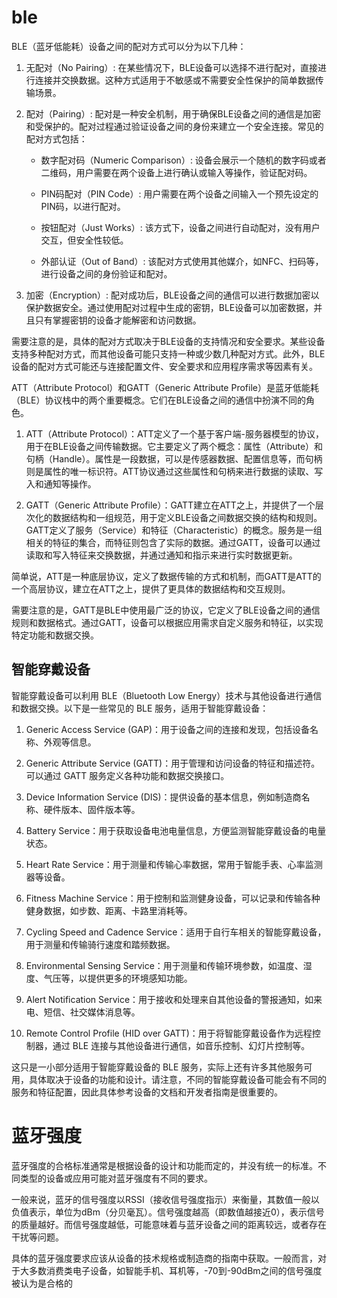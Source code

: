 # ble

BLE（蓝牙低能耗）设备之间的配对方式可以分为以下几种：

1. 无配对（No Pairing）: 在某些情况下，BLE设备可以选择不进行配对，直接进行连接并交换数据。这种方式适用于不敏感或不需要安全性保护的简单数据传输场景。

2. 配对（Pairing）: 配对是一种安全机制，用于确保BLE设备之间的通信是加密和受保护的。配对过程通过验证设备之间的身份来建立一个安全连接。常见的配对方式包括：

   - 数字配对码（Numeric Comparison）: 设备会展示一个随机的数字码或者二维码，用户需要在两个设备上进行确认或输入等操作，验证配对码。

   - PIN码配对（PIN Code）: 用户需要在两个设备之间输入一个预先设定的PIN码，以进行配对。

   - 按钮配对（Just Works）: 该方式下，设备之间进行自动配对，没有用户交互，但安全性较低。

   - 外部认证（Out of Band）: 该配对方式使用其他媒介，如NFC、扫码等，进行设备之间的身份验证和配对。

3. 加密（Encryption）: 配对成功后，BLE设备之间的通信可以进行数据加密以保护数据安全。通过使用配对过程中生成的密钥，BLE设备可以加密数据，并且只有掌握密钥的设备才能解密和访问数据。

需要注意的是，具体的配对方式取决于BLE设备的支持情况和安全要求。某些设备支持多种配对方式，而其他设备可能只支持一种或少数几种配对方式。此外，BLE设备的配对方式可能还与连接配置文件、安全要求和应用程序需求等因素有关。

ATT（Attribute Protocol）和GATT（Generic Attribute Profile）是蓝牙低能耗（BLE）协议栈中的两个重要概念。它们在BLE设备之间的通信中扮演不同的角色。

1. ATT（Attribute Protocol）：ATT定义了一个基于客户端-服务器模型的协议，用于在BLE设备之间传输数据。它主要定义了两个概念：属性（Attribute）和句柄（Handle）。属性是一段数据，可以是传感器数据、配置信息等，而句柄则是属性的唯一标识符。ATT协议通过这些属性和句柄来进行数据的读取、写入和通知等操作。

2. GATT（Generic Attribute Profile）：GATT建立在ATT之上，并提供了一个层次化的数据结构和一组规范，用于定义BLE设备之间数据交换的结构和规则。GATT定义了服务（Service）和特征（Characteristic）的概念。服务是一组相关的特征的集合，而特征则包含了实际的数据。通过GATT，设备可以通过读取和写入特征来交换数据，并通过通知和指示来进行实时数据更新。

简单说，ATT是一种底层协议，定义了数据传输的方式和机制，而GATT是ATT的一个高层协议，建立在ATT之上，提供了更具体的数据结构和交互规则。

需要注意的是，GATT是BLE中使用最广泛的协议，它定义了BLE设备之间的通信规则和数据格式。通过GATT，设备可以根据应用需求自定义服务和特征，以实现特定功能和数据交换。

## 智能穿戴设备

智能穿戴设备可以利用 BLE（Bluetooth Low Energy）技术与其他设备进行通信和数据交换。以下是一些常见的 BLE 服务，适用于智能穿戴设备：

1. Generic Access Service (GAP)：用于设备之间的连接和发现，包括设备名称、外观等信息。

2. Generic Attribute Service (GATT)：用于管理和访问设备的特征和描述符。可以通过 GATT 服务定义各种功能和数据交换接口。

3. Device Information Service (DIS)：提供设备的基本信息，例如制造商名称、硬件版本、固件版本等。

4. Battery Service：用于获取设备电池电量信息，方便监测智能穿戴设备的电量状态。

5. Heart Rate Service：用于测量和传输心率数据，常用于智能手表、心率监测器等设备。

6. Fitness Machine Service：用于控制和监测健身设备，可以记录和传输各种健身数据，如步数、距离、卡路里消耗等。

7. Cycling Speed and Cadence Service：适用于自行车相关的智能穿戴设备，用于测量和传输骑行速度和踏频数据。

8. Environmental Sensing Service：用于测量和传输环境参数，如温度、湿度、气压等，以提供更多的环境感知功能。

9. Alert Notification Service：用于接收和处理来自其他设备的警报通知，如来电、短信、社交媒体消息等。

10. Remote Control Profile (HID over GATT)：用于将智能穿戴设备作为远程控制器，通过 BLE 连接与其他设备进行通信，如音乐控制、幻灯片控制等。

这只是一小部分适用于智能穿戴设备的 BLE 服务，实际上还有许多其他服务可用，具体取决于设备的功能和设计。请注意，不同的智能穿戴设备可能会有不同的服务和特征配置，因此具体参考设备的文档和开发者指南是很重要的。

# 蓝牙强度
蓝牙强度的合格标准通常是根据设备的设计和功能而定的，并没有统一的标准。不同类型的设备或应用可能对蓝牙强度有不同的要求。

一般来说，蓝牙的信号强度以RSSI（接收信号强度指示）来衡量，其数值一般以负值表示，单位为dBm（分贝毫瓦）。信号强度越高（即数值越接近0），表示信号的质量越好。而信号强度越低，可能意味着与蓝牙设备之间的距离较远，或者存在干扰等问题。

具体的蓝牙强度要求应该从设备的技术规格或制造商的指南中获取。一般而言，对于大多数消费类电子设备，如智能手机、耳机等，-70到-90dBm之间的信号强度被认为是合格的